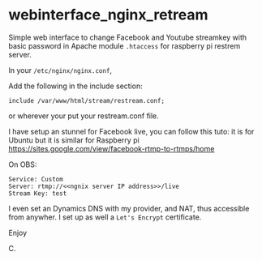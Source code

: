 # webinterface_nginx_retream

Simple web interface to change Facebook and Youtube streamkey with basic password in Apache module ```.htaccess``` for raspberry pi restrem server.

In your ```/etc/nginx/nginx.conf```,

Add the following in the include section:

```include /var/www/html/stream/restream.conf;```

or wherever your put your restream.conf file.

I have setup an stunnel for Facebook live, you can follow this tuto: it is for Ubuntu but it is similar for Raspberry pi
https://sites.google.com/view/facebook-rtmp-to-rtmps/home

On OBS:
```
Service: Custom
Server: rtmp://<<ngnix server IP address>>/live
Stream Key: test
```
I even set an Dynamics DNS with my provider, and NAT, thus accessible from anywher.
I set up as well a `Let's Encrypt` certificate.

Enjoy

C.

